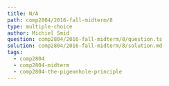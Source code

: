 ```yaml
---
title: N/A
path: comp2804/2016-fall-midterm/8
type: multiple-choice
author: Michiel Smid
question: comp2804/2016-fall-midterm/8/question.ts
solution: comp2804/2016-fall-midterm/8/solution.md
tags:
  - comp2804
  - comp2804-midterm
  - comp2804-the-pigeonhole-principle
---
```

